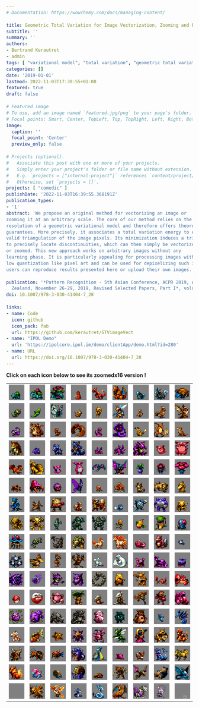 ```yaml
---
# Documentation: https://wowchemy.com/docs/managing-content/

title: Geometric Total Variation for Image Vectorization, Zooming and Pixel Art Depixelizing
subtitle: ''
summary: ''
authors:
- Bertrand Kerautret
- admin
tags: [ "variational model", "total variation", "geometric total variation", "triangulation", "image vectorization", "depixelizing pixel art", "image zooming", "2D", "image synthesis" ]
categories: []
date: '2019-01-01'
lastmod: 2022-11-03T17:39:55+01:00
featured: true
draft: false

# Featured image
# To use, add an image named `featured.jpg/png` to your page's folder.
# Focal points: Smart, Center, TopLeft, Top, TopRight, Left, Right, BottomLeft, Bottom, BottomRight.
image:
  caption: ''
  focal_point: 'Center'
  preview_only: false

# Projects (optional).
#   Associate this post with one or more of your projects.
#   Simply enter your project's folder or file name without extension.
#   E.g. `projects = ["internal-project"]` references `content/project/deep-learning/index.md`.
#   Otherwise, set `projects = []`.
projects: [ "comedic" ]
publishDate: '2022-11-03T16:39:55.368191Z'
publication_types:
- '1'
abstract: 'We propose an original method for vectorizing an image or
zooming it at an arbitrary scale. The core of our method relies on the
resolution of a geometric variational model and therefore offers theoretic
guarantees. More precisely, it associates a total variation energy to every
valid triangulation of the image pixels. Its minimization induces a triangulation that reflects image gradients. We then exploit this triangulation
to precisely locate discontinuities, which can then simply be vectorized
or zoomed. This new approach works on arbitrary images without any
learning phase. It is particularly appealing for processing images with
low quantization like pixel art and can be used for depixelizing such images. The method can be evaluated with an online demonstrator, where
users can reproduce results presented here or upload their own images.'

publication: '*Pattern Recognition - 5th Asian Conference, ACPR 2019, Auckland, New
  Zealand, November 26-29, 2019, Revised Selected Papers, Part I*, volume 12046 of Lecture Notes  in Computer Science, pp 391-405, 2019. Springer'
doi: 10.1007/978-3-030-41404-7_28

links:
- name: Code
  icon: github
  icon_pack: fab
  url: https://github.com/kerautret/GTVimageVect
- name: "IPOL Demo"
  url: 'https://ipolcore.ipol.im/demo/clientApp/demo.html?id=280'
- name: URL
  url: https://doi.org/10.1007/978-3-030-41404-7_28
---
```


**Click on each icon below to see its zoomedx16 version !**

<table>
<tr>
<td><a href="together/pok-000.jpg"><img src="input/pok-000.png"></a></td>
<td><a href="together/pok-001.jpg"><img src="input/pok-001.png"></a></td>
<td><a href="together/pok-002.jpg"><img src="input/pok-002.png"></a></td>
<td><a href="together/pok-003.jpg"><img src="input/pok-003.png"></a></td>
<td><a href="together/pok-004.jpg"><img src="input/pok-004.png"></a></td>
<td><a href="together/pok-005.jpg"><img src="input/pok-005.png"></a></td>
<td><a href="together/pok-006.jpg"><img src="input/pok-006.png"></a></td>
<td><a href="together/pok-007.jpg"><img src="input/pok-007.png"></a></td>
<td><a href="together/pok-008.jpg"><img src="input/pok-008.png"></a></td>
</tr>
<tr>
<td><a href="together/pok-010.jpg"><img src="input/pok-010.png"></a></td>
<td><a href="together/pok-011.jpg"><img src="input/pok-011.png"></a></td>
<td><a href="together/pok-012.jpg"><img src="input/pok-012.png"></a></td>
<td><a href="together/pok-013.jpg"><img src="input/pok-013.png"></a></td>
<td><a href="together/pok-014.jpg"><img src="input/pok-014.png"></a></td>
<td><a href="together/pok-015.jpg"><img src="input/pok-015.png"></a></td>
<td><a href="together/pok-016.jpg"><img src="input/pok-016.png"></a></td>
<td><a href="together/pok-017.jpg"><img src="input/pok-017.png"></a></td>
<td><a href="together/pok-018.jpg"><img src="input/pok-018.png"></a></td>
</tr>
<tr>
<td><a href="together/pok-020.jpg"><img src="input/pok-020.png"></a></td>
<td><a href="together/pok-021.jpg"><img src="input/pok-021.png"></a></td>
<td><a href="together/pok-022.jpg"><img src="input/pok-022.png"></a></td>
<td><a href="together/pok-023.jpg"><img src="input/pok-023.png"></a></td>
<td><a href="together/pok-024.jpg"><img src="input/pok-024.png"></a></td>
<td><a href="together/pok-025.jpg"><img src="input/pok-025.png"></a></td>
<td><a href="together/pok-026.jpg"><img src="input/pok-026.png"></a></td>
<td><a href="together/pok-027.jpg"><img src="input/pok-027.png"></a></td>
<td><a href="together/pok-028.jpg"><img src="input/pok-028.png"></a></td>
</tr>
<tr>
<td><a href="together/pok-030.jpg"><img src="input/pok-030.png"></a></td>
<td><a href="together/pok-031.jpg"><img src="input/pok-031.png"></a></td>
<td><a href="together/pok-032.jpg"><img src="input/pok-032.png"></a></td>
<td><a href="together/pok-033.jpg"><img src="input/pok-033.png"></a></td>
<td><a href="together/pok-034.jpg"><img src="input/pok-034.png"></a></td>
<td><a href="together/pok-035.jpg"><img src="input/pok-035.png"></a></td>
<td><a href="together/pok-036.jpg"><img src="input/pok-036.png"></a></td>
<td><a href="together/pok-037.jpg"><img src="input/pok-037.png"></a></td>
<td><a href="together/pok-038.jpg"><img src="input/pok-038.png"></a></td>
</tr>
<tr>
<td><a href="together/pok-040.jpg"><img src="input/pok-040.png"></a></td>
<td><a href="together/pok-041.jpg"><img src="input/pok-041.png"></a></td>
<td><a href="together/pok-042.jpg"><img src="input/pok-042.png"></a></td>
<td><a href="together/pok-043.jpg"><img src="input/pok-043.png"></a></td>
<td><a href="together/pok-044.jpg"><img src="input/pok-044.png"></a></td>
<td><a href="together/pok-045.jpg"><img src="input/pok-045.png"></a></td>
<td><a href="together/pok-046.jpg"><img src="input/pok-046.png"></a></td>
<td><a href="together/pok-047.jpg"><img src="input/pok-047.png"></a></td>
<td><a href="together/pok-048.jpg"><img src="input/pok-048.png"></a></td>
</tr>
<tr>
<td><a href="together/pok-050.jpg"><img src="input/pok-050.png"></a></td>
<td><a href="together/pok-051.jpg"><img src="input/pok-051.png"></a></td>
<td><a href="together/pok-052.jpg"><img src="input/pok-052.png"></a></td>
<td><a href="together/pok-053.jpg"><img src="input/pok-053.png"></a></td>
<td><a href="together/pok-054.jpg"><img src="input/pok-054.png"></a></td>
<td><a href="together/pok-055.jpg"><img src="input/pok-055.png"></a></td>
<td><a href="together/pok-056.jpg"><img src="input/pok-056.png"></a></td>
<td><a href="together/pok-057.jpg"><img src="input/pok-057.png"></a></td>
<td><a href="together/pok-058.jpg"><img src="input/pok-058.png"></a></td>
</tr>
<tr>
<td><a href="together/pok-060.jpg"><img src="input/pok-060.png"></a></td>
<td><a href="together/pok-061.jpg"><img src="input/pok-061.png"></a></td>
<td><a href="together/pok-062.jpg"><img src="input/pok-062.png"></a></td>
<td><a href="together/pok-063.jpg"><img src="input/pok-063.png"></a></td>
<td><a href="together/pok-064.jpg"><img src="input/pok-064.png"></a></td>
<td><a href="together/pok-065.jpg"><img src="input/pok-065.png"></a></td>
<td><a href="together/pok-066.jpg"><img src="input/pok-066.png"></a></td>
<td><a href="together/pok-067.jpg"><img src="input/pok-067.png"></a></td>
<td><a href="together/pok-068.jpg"><img src="input/pok-068.png"></a></td>
</tr>
<tr>
<td><a href="together/pok-070.jpg"><img src="input/pok-070.png"></a></td>
<td><a href="together/pok-071.jpg"><img src="input/pok-071.png"></a></td>
<td><a href="together/pok-072.jpg"><img src="input/pok-072.png"></a></td>
<td><a href="together/pok-073.jpg"><img src="input/pok-073.png"></a></td>
<td><a href="together/pok-074.jpg"><img src="input/pok-074.png"></a></td>
<td><a href="together/pok-075.jpg"><img src="input/pok-075.png"></a></td>
<td><a href="together/pok-076.jpg"><img src="input/pok-076.png"></a></td>
<td><a href="together/pok-077.jpg"><img src="input/pok-077.png"></a></td>
<td><a href="together/pok-078.jpg"><img src="input/pok-078.png"></a></td>
</tr>
<tr>
<td><a href="together/pok-080.jpg"><img src="input/pok-080.png"></a></td>
<td><a href="together/pok-081.jpg"><img src="input/pok-081.png"></a></td>
<td><a href="together/pok-082.jpg"><img src="input/pok-082.png"></a></td>
<td><a href="together/pok-083.jpg"><img src="input/pok-083.png"></a></td>
<td><a href="together/pok-084.jpg"><img src="input/pok-084.png"></a></td>
<td><a href="together/pok-085.jpg"><img src="input/pok-085.png"></a></td>
<td><a href="together/pok-086.jpg"><img src="input/pok-086.png"></a></td>
<td><a href="together/pok-087.jpg"><img src="input/pok-087.png"></a></td>
<td><a href="together/pok-088.jpg"><img src="input/pok-088.png"></a></td>
</tr>
<tr>
<td><a href="together/pok-090.jpg"><img src="input/pok-090.png"></a></td>
<td><a href="together/pok-091.jpg"><img src="input/pok-091.png"></a></td>
<td><a href="together/pok-092.jpg"><img src="input/pok-092.png"></a></td>
<td><a href="together/pok-093.jpg"><img src="input/pok-093.png"></a></td>
<td><a href="together/pok-094.jpg"><img src="input/pok-094.png"></a></td>
<td><a href="together/pok-095.jpg"><img src="input/pok-095.png"></a></td>
<td><a href="together/pok-096.jpg"><img src="input/pok-096.png"></a></td>
<td><a href="together/pok-097.jpg"><img src="input/pok-097.png"></a></td>
<td><a href="together/pok-098.jpg"><img src="input/pok-098.png"></a></td>
</tr>
<tr>
<td><a href="together/pok-100.jpg"><img src="input/pok-100.png"></a></td>
<td><a href="together/pok-101.jpg"><img src="input/pok-101.png"></a></td>
<td><a href="together/pok-102.jpg"><img src="input/pok-102.png"></a></td>
<td><a href="together/pok-103.jpg"><img src="input/pok-103.png"></a></td>
<td><a href="together/pok-104.jpg"><img src="input/pok-104.png"></a></td>
<td><a href="together/pok-105.jpg"><img src="input/pok-105.png"></a></td>
<td><a href="together/pok-106.jpg"><img src="input/pok-106.png"></a></td>
<td><a href="together/pok-107.jpg"><img src="input/pok-107.png"></a></td>
<td><a href="together/pok-108.jpg"><img src="input/pok-108.png"></a></td>
</tr>
<tr>
<td><a href="together/pok-110.jpg"><img src="input/pok-110.png"></a></td>
<td><a href="together/pok-111.jpg"><img src="input/pok-111.png"></a></td>
<td><a href="together/pok-112.jpg"><img src="input/pok-112.png"></a></td>
<td><a href="together/pok-113.jpg"><img src="input/pok-113.png"></a></td>
<td><a href="together/pok-114.jpg"><img src="input/pok-114.png"></a></td>
<td><a href="together/pok-115.jpg"><img src="input/pok-115.png"></a></td>
<td><a href="together/pok-116.jpg"><img src="input/pok-116.png"></a></td>
<td><a href="together/pok-117.jpg"><img src="input/pok-117.png"></a></td>
<td><a href="together/pok-118.jpg"><img src="input/pok-118.png"></a></td>
</tr>
<tr>
<td><a href="together/pok-120.jpg"><img src="input/pok-120.png"></a></td>
<td><a href="together/pok-121.jpg"><img src="input/pok-121.png"></a></td>
<td><a href="together/pok-122.jpg"><img src="input/pok-122.png"></a></td>
<td><a href="together/pok-123.jpg"><img src="input/pok-123.png"></a></td>
<td><a href="together/pok-124.jpg"><img src="input/pok-124.png"></a></td>
<td><a href="together/pok-125.jpg"><img src="input/pok-125.png"></a></td>
<td><a href="together/pok-126.jpg"><img src="input/pok-126.png"></a></td>
<td><a href="together/pok-127.jpg"><img src="input/pok-127.png"></a></td>
<td><a href="together/pok-128.jpg"><img src="input/pok-128.png"></a></td>
</tr>
<tr>
<td><a href="together/pok-130.jpg"><img src="input/pok-130.png"></a></td>
<td><a href="together/pok-131.jpg"><img src="input/pok-131.png"></a></td>
<td><a href="together/pok-132.jpg"><img src="input/pok-132.png"></a></td>
<td><a href="together/pok-133.jpg"><img src="input/pok-133.png"></a></td>
<td><a href="together/pok-134.jpg"><img src="input/pok-134.png"></a></td>
<td><a href="together/pok-135.jpg"><img src="input/pok-135.png"></a></td>
<td><a href="together/pok-136.jpg"><img src="input/pok-136.png"></a></td>
<td><a href="together/pok-137.jpg"><img src="input/pok-137.png"></a></td>
<td><a href="together/pok-138.jpg"><img src="input/pok-138.png"></a></td>
</tr>
<tr>
<td><a href="together/pok-140.jpg"><img src="input/pok-140.png"></a></td>
<td><a href="together/pok-141.jpg"><img src="input/pok-141.png"></a></td>
<td><a href="together/pok-142.jpg"><img src="input/pok-142.png"></a></td>
<td><a href="together/pok-143.jpg"><img src="input/pok-143.png"></a></td>
<td><a href="together/pok-144.jpg"><img src="input/pok-144.png"></a></td>
<td><a href="together/pok-145.jpg"><img src="input/pok-145.png"></a></td>
<td><a href="together/pok-146.jpg"><img src="input/pok-146.png"></a></td>
<td><a href="together/pok-147.jpg"><img src="input/pok-147.png"></a></td>
<td><a href="together/pok-148.jpg"><img src="input/pok-148.png"></a></td>
</tr>
<tr>
<td><a href="together/pok-150.jpg"><img src="input/pok-150.png"></a></td>
<td><a href="together/pok-151.jpg"><img src="input/pok-151.png"></a></td>
<td><a href="together/pok-152.jpg"><img src="input/pok-152.png"></a></td>
<td><a href="together/pok-153.jpg"><img src="input/pok-153.png"></a></td>
<td><a href="together/pok-154.jpg"><img src="input/pok-154.png"></a></td>
<td><a href="together/pok-155.jpg"><img src="input/pok-155.png"></a></td>
<td><a href="together/pok-156.jpg"><img src="input/pok-156.png"></a></td>
<td><a href="together/pok-157.jpg"><img src="input/pok-157.png"></a></td>
<td><a href="together/pok-158.jpg"><img src="input/pok-158.png"></a></td>
</tr>
<tr>
<td><a href="together/pok-160.jpg"><img src="input/pok-160.png"></a></td>
<td><a href="together/pok-161.jpg"><img src="input/pok-161.png"></a></td>
<td><a href="together/pok-162.jpg"><img src="input/pok-162.png"></a></td>
<td><a href="together/pok-163.jpg"><img src="input/pok-163.png"></a></td>
<td><a href="together/pok-164.jpg"><img src="input/pok-164.png"></a></td>
<td><a href="together/pok-165.jpg"><img src="input/pok-165.png"></a></td>
<td><a href="together/pok-166.jpg"><img src="input/pok-166.png"></a></td>
<td><a href="together/pok-167.jpg"><img src="input/pok-167.png"></a></td>
<td><a href="together/pok-168.jpg"><img src="input/pok-168.png"></a></td>
</tr>
</table>


